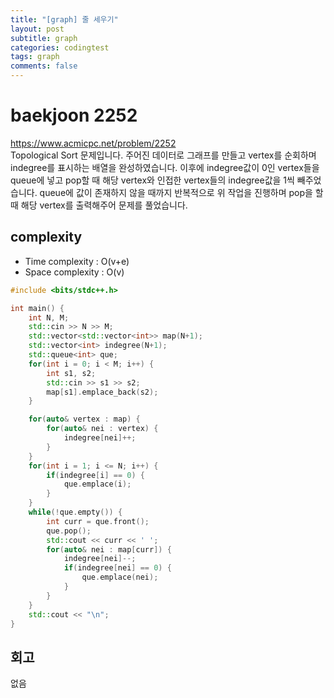 ```yaml
---
title: "[graph] 줄 세우기"
layout: post
subtitle: graph
categories: codingtest
tags: graph
comments: false
---
```

# baekjoon 2252
https://www.acmicpc.net/problem/2252  
Topological Sort 문제입니다. 주어진 데이터로 그래프를 만들고 vertex를 순회하며 indegree를 표시하는 배열을 완성하였습니다. 이후에 indegree값이 0인 vertex들을 queue에 넣고 pop할 때 해당 vertex와 인접한 vertex들의 indegree값을 1씩 빼주었습니다. queue에 값이 존재하지 않을 때까지 반복적으로 위 작업을 진행하며 pop을 할 때 해당 vertex를 출력해주어 문제를 풀었습니다.

## complexity
- Time complexity : O(v+e)
- Space complexity : O(v)
  
```cpp
#include <bits/stdc++.h>

int main() {
    int N, M;
    std::cin >> N >> M;
    std::vector<std::vector<int>> map(N+1);
    std::vector<int> indegree(N+1);
    std::queue<int> que;
    for(int i = 0; i < M; i++) {
        int s1, s2;
        std::cin >> s1 >> s2;
        map[s1].emplace_back(s2);
    }

    for(auto& vertex : map) {
        for(auto& nei : vertex) {
            indegree[nei]++;
        }
    }
    for(int i = 1; i <= N; i++) {
        if(indegree[i] == 0) {
            que.emplace(i);
        }
    }
    while(!que.empty()) {
        int curr = que.front();
        que.pop();
        std::cout << curr << ' ';
        for(auto& nei : map[curr]) {
            indegree[nei]--;
            if(indegree[nei] == 0) {
                que.emplace(nei);
            }
        }
    }
    std::cout << "\n";
}
```

## 회고
없음